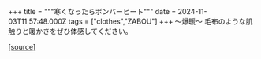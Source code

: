 +++
title = """寒くなったらボンバーヒート"""
date = 2024-11-03T11:57:48.000Z
tags = ["clothes","ZABOU"]
+++
～爆暖～ 毛布のような肌触りと暖かさをぜひ体感してください。

[[source]](https://zabou.org/2024/11/03/311484/)
